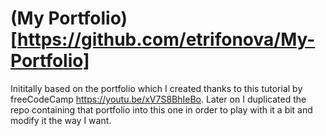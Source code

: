 # (My Portfolio)[https://github.com/etrifonova/My-Portfolio]

Inititally based on the portfolio which I created thanks to this tutorial by freeCodeCamp https://youtu.be/xV7S8BhIeBo. Later on I duplicated the repo containing that portfolio into this one in order to play with it a bit and modify it the way I want.
